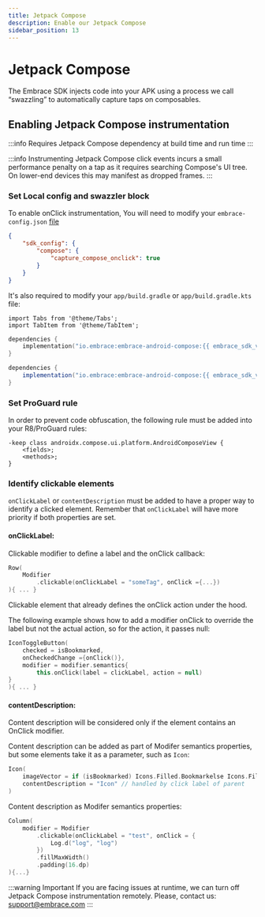 ```yaml
---
title: Jetpack Compose
description: Enable our Jetpack Compose
sidebar_position: 13
---
```


# Jetpack Compose

The Embrace SDK injects code into your APK using a process we call “swazzling” to automatically capture taps on composables.

## Enabling Jetpack Compose instrumentation

:::info
Requires Jetpack Compose dependency at build time and run time
:::

:::info
Instrumenting Jetpack Compose click events incurs a small performance penalty on a tap as it requires searching Compose's UI tree. On lower-end devices this may manifest as dropped frames.
:::

### Set Local config and swazzler block

To enable onClick instrumentation, You will need to modify your `embrace-config.json` [file](/android/features/configuration-file.md)

```json
{
    "sdk_config": {
        "compose": {
            "capture_compose_onclick": true
        }
    }
}
```

It's also required to modify your `app/build.gradle` or `app/build.gradle.kts` file:

```mdx-code-block
import Tabs from '@theme/Tabs';
import TabItem from '@theme/TabItem';
```

<Tabs groupId="android-language" queryString="android-language">
<TabItem value="kotlin" label="Kotlin">

```kotlin
dependencies {
    implementation("io.embrace:embrace-android-compose:{{ embrace_sdk_version platform="android" }}")
}
```

</TabItem>
<TabItem value="groovy" label="Groovy">

```groovy
dependencies {
    implementation("io.embrace:embrace-android-compose:{{ embrace_sdk_version platform="android" }}")
}
```

</TabItem>
</Tabs>

### Set ProGuard rule

In order to prevent code obfuscation, the following rule must be added into your R8/ProGuard rules:

```
-keep class androidx.compose.ui.platform.AndroidComposeView {
    <fields>;
    <methods>;
}
```

### Identify clickable elements

`onClickLabel` or `contentDescription` must be added to have a proper way to identify a clicked element. Remember that `onClickLabel` will have more priority if both properties are set.

#### onClickLabel:

Clickable modifier to define a label and the onClick callback:

```kotlin
Row(
    Modifier
        .clickable(onClickLabel = "someTag", onClick ={...})
){ ... }
```

Clickable element that already defines the onClick action under the hood. 

The following example shows how to add a modifier onClick to override the label but not the actual action, so for the action, it passes null:

```kotlin
IconToggleButton(
    checked = isBookmarked,
    onCheckedChange ={onClick()},
    modifier = modifier.semantics{
        this.onClick(label = clickLabel, action = null)
}
){ ... }
```

#### contentDescription:

Content description will be considered only if the element contains an OnClick modifier.

Content description can be added as part of Modifer semantics properties, but some elements take it as a parameter, such as `Icon`:

```kotlin
Icon(
    imageVector = if (isBookmarked) Icons.Filled.Bookmarkelse Icons.Filled.BookmarkBorder,
    contentDescription = "Icon" // handled by click label of parent
)
```

Content description as Modifer semantics properties:

```kotlin
Column(
    modifier = Modifier
        .clickable(onClickLabel = "test", onClick = {
            Log.d("log", "log")
        })
        .fillMaxWidth()
        .padding(16.dp)
){...}
```

:::warning Important
If you are facing issues at runtime, we can turn off Jetpack Compose instrumentation remotely. Please, contact us: [support@embrace.com](mailto:support@embrace.com)
:::

